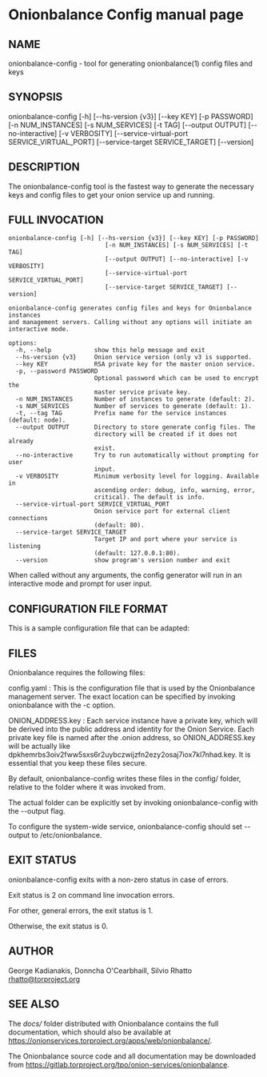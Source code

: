 # Onionbalance Config manual page

## NAME

onionbalance-config - tool for generating onionbalance(1) config files and keys

## SYNOPSIS

onionbalance-config [-h] [--hs-version {v3}] [--key KEY] [-p PASSWORD]
                           [-n NUM_INSTANCES] [-s NUM_SERVICES] [-t TAG]
                           [--output OUTPUT] [--no-interactive] [-v VERBOSITY]
                           [--service-virtual-port SERVICE_VIRTUAL_PORT]
                           [--service-target SERVICE_TARGET] [--version]


## DESCRIPTION

The onionbalance-config tool is the fastest way to generate the necessary keys
and config files to get your onion service up and running.

## FULL INVOCATION

    onionbalance-config [-h] [--hs-version {v3}] [--key KEY] [-p PASSWORD]
                               [-n NUM_INSTANCES] [-s NUM_SERVICES] [-t TAG]
                               [--output OUTPUT] [--no-interactive] [-v VERBOSITY]
                               [--service-virtual-port SERVICE_VIRTUAL_PORT]
                               [--service-target SERVICE_TARGET] [--version]

    onionbalance-config generates config files and keys for Onionbalance instances
    and management servers. Calling without any options will initiate an
    interactive mode.

    options:
      -h, --help            show this help message and exit
      --hs-version {v3}     Onion service version (only v3 is supported.
      --key KEY             RSA private key for the master onion service.
      -p, --password PASSWORD
                            Optional password which can be used to encrypt the
                            master service private key.
      -n NUM_INSTANCES      Number of instances to generate (default: 2).
      -s NUM_SERVICES       Number of services to generate (default: 1).
      -t, --tag TAG         Prefix name for the service instances (default: node).
      --output OUTPUT       Directory to store generate config files. The
                            directory will be created if it does not already
                            exist.
      --no-interactive      Try to run automatically without prompting for user
                            input.
      -v VERBOSITY          Minimum verbosity level for logging. Available in
                            ascending order: debug, info, warning, error,
                            critical). The default is info.
      --service-virtual-port SERVICE_VIRTUAL_PORT
                            Onion service port for external client connections
                            (default: 80).
      --service-target SERVICE_TARGET
                            Target IP and port where your service is listening
                            (default: 127.0.0.1:80).
      --version             show program's version number and exit


When called without any arguments, the config generator will run in an
interactive mode and prompt for user input.

## CONFIGURATION FILE FORMAT

This is a sample configuration file that can be adapted:



## FILES

Onionbalance requires the following files:

config.yaml
:  This is the configuration file that is used by the Onionbalance management
   server.
   The exact location can be specified by invoking onionbalance with the
   -c option.

ONION_ADDRESS.key
:  Each service instance have a private key, which will be derived into the
   public address and identity for the Onion Service.
   Each private key file is named after the .onion address, so
   ONION_ADDRESS.key will be actually like
   dpkhemrbs3oiv2fww5sxs6r2uybczwijzfn2ezy2osaj7iox7kl7nhad.key.
   It is essential that you keep these files secure.

By default, onionbalance-config writes these files in the config/ folder,
relative to the folder where it was invoked from.

The actual folder can be explicitly set by invoking onionbalance-config with the
--output flag.

To configure the system-wide service, onionbalance-config should set --output
to /etc/onionbalance.

## EXIT STATUS

onionbalance-config exits with a non-zero status in case of errors.

Exit status is 2 on command line invocation errors.

For other, general errors, the exit status is 1.

Otherwise, the exit status is 0.

## AUTHOR

George Kadianakis, Donncha O'Cearbhaill, Silvio Rhatto <rhatto@torproject.org>

## SEE ALSO

The *docs/* folder distributed with Onionbalance contains the full documentation,
which should also be available at <https://onionservices.torproject.org/apps/web/onionbalance/>.

The Onionbalance source code and all documentation may be downloaded from
<https://gitlab.torproject.org/tpo/onion-services/onionbalance>.
